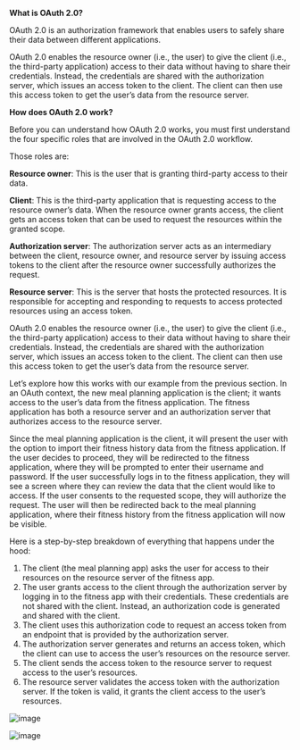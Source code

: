 **What is OAuth 2.0?**

OAuth 2.0 is an authorization framework that enables users to safely share their data between different 
applications.

OAuth 2.0 enables the resource owner (i.e., the user) to give the client (i.e., the third-party application) access
to their data without having to share their credentials. Instead, the credentials are shared with the authorization
server, which issues an access token to the client. The client can then use this access token to get the user’s
data from the resource server.

**How does OAuth 2.0 work?**

Before you can understand how OAuth 2.0 works, you must first understand the four specific roles that are involved 
in the OAuth 2.0 workflow. 

Those roles are:

**Resource owner**: This is the user that is granting third-party access to their data.

**Client**: This is the third-party application that is requesting access to the resource owner’s data. 
When the resource owner grants access, the client gets an access token that can be used to request the resources
within the granted scope.

**Authorization server**: The authorization server acts as an intermediary between the client, resource owner, 
and resource server by issuing access tokens to the client after the resource owner successfully authorizes the 
request.

**Resource server**: This is the server that hosts the protected resources. It is responsible for accepting and 
responding to requests to access protected resources using an access token.

OAuth 2.0 enables the resource owner (i.e., the user) to give the client (i.e., the third-party application) access
to their data without having to share their credentials. Instead, the credentials are shared with the authorization
server, which issues an access token to the client. The client can then use this access token to get the user’s
data from the resource server.


Let’s explore how this works with our example from the previous section. In an OAuth context, the new meal planning
application is the client; it wants access to the user’s data from the fitness application. The fitness application
has both a resource server and an authorization server that authorizes access to the resource server.

Since the meal planning application is the client, it will present the user with the option to import their fitness
history data from the fitness application. If the user decides to proceed, they will be redirected to the fitness application, where they will be prompted to enter their username and password. If the user successfully logs in to the fitness application, they will see a screen where they can review the data that the client would like to access. If the user consents to the requested scope, they will authorize the request. The user will then be redirected back to the meal planning application, where their fitness history from the fitness application will now be visible.

Here is a step-by-step breakdown of everything that happens under the hood:

1. The client (the meal planning app) asks the user for access to their resources on the resource server of the fitness app.
2. The user grants access to the client through the authorization server by logging in to the fitness app with their credentials. These credentials are not shared with the client. Instead, an authorization code is generated and shared with the client.
3. The client uses this authorization code to request an access token from an endpoint that is provided by the authorization server.
4. The authorization server generates and returns an access token, which the client can use to access the user’s resources on the resource server.
5. The client sends the access token to the resource server to request access to the user’s resources.
6. The resource server validates the access token with the authorization server. If the token is valid, it grants the client access to the user’s resources.


![image](https://github.com/user-attachments/assets/2806aa85-7391-4008-afaf-84dc0f870ef8)


![image](https://github.com/user-attachments/assets/342ea21e-5ea5-44e7-9c56-5ab80b948161)


